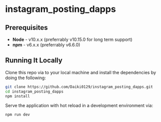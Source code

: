 # instagram_posting_dapps


## Prerequisites

* **Node** - v10.x.x (preferrably v10.15.0 for long term support)
* **npm** - v6.x.x (preferrably v6.6.0)

## Running It Locally

Clone this repo via to your local machine and install the dependencies by doing the following:

```bash
git clone https://github.com/Daiki0129/instagram_posting_dapps.git
cd instagram_posting_dapps
npm install
```

Serve the application with hot reload in a development environment via:

```bash
npm run dev
```
